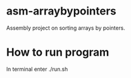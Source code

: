 # asm-arraybypointers
Assembly project on sorting arrays by pointers.

# How to run program 
In terminal enter ./run.sh
